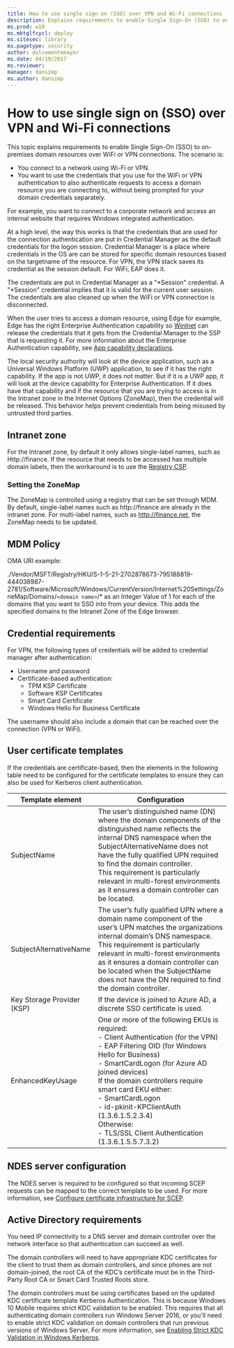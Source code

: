 ```yaml
---
title: How to use single sign on (SSO) over VPN and Wi-Fi connections (Windows 10)
description: Explains requirements to enable Single Sign-On (SSO) to on-premises domain resources over WiFi or VPN connections.
ms.prod: w10
ms.mktglfcycl: deploy
ms.sitesec: library
ms.pagetype: security
author: dulcemontemayor
ms.date: 04/19/2017
ms.reviewer: 
manager: dansimp
ms.author: dansimp
---
```


# How to use single sign on (SSO) over VPN and Wi-Fi connections

This topic explains requirements to enable Single Sign-On (SSO) to on-premises domain resources over WiFi or VPN connections. The scenario is:

- You connect to a network using Wi-Fi or VPN. 
- You want to use the credentials that you use for the WiFi or VPN authentication to also authenticate requests to access a domain resource you are connecting to, without being prompted for your domain credentials separately. 

For example, you want to connect to a corporate network and access an internal website that requires Windows integrated authentication.

At a high level, the way this works is that the credentials that are used for the connection authentication are put in Credential Manager as the default credentials for the logon session. 
Credential Manager is a place where credentials in the OS are can be stored for specific domain resources based on the targetname of the resource. 
For VPN, the VPN stack saves its credential as the session default. 
For WiFi, EAP does it. 

The credentials are put in Credential Manager as a "\*Session" credential. 
A "\*Session" credential implies that it is valid for the current user session. 
The credentials are also cleaned up when the WiFi or VPN connection is disconnected. 

When the user tries to access a domain resource, using Edge for example, Edge has the right Enterprise Authentication capability so [WinInet](https://msdn.microsoft.com/library/windows/desktop/aa385483.aspx) can release the credentials that it gets from the Credential Manager to the SSP that is requesting it. 
For more information about the Enterprise Authentication capability, see [App capability declarations](https://msdn.microsoft.com/windows/uwp/packaging/app-capability-declarations). 

The local security authority will look at the device application, such as a Universal Windows Platform (UWP) application, to see if it has the right capability. 
If the app is not UWP, it does not matter. 
But if it is a UWP app, it will look at the device capability for Enterprise Authentication. 
If it does have that capability and if the resource that you are trying to access is in the Intranet zone in the Internet Options (ZoneMap), then the credential will be released.
This behavior helps prevent credentials from being misused by untrusted third parties.  

## Intranet zone

For the Intranet zone, by default it only allows single-label names, such as Http://finance. 
If the resource that needs to be accessed has multiple domain labels, then the workaround is to use the [Registry CSP](https://msdn.microsoft.com/library/windows/hardware/dn904964.aspx). 

### Setting the ZoneMap

The ZoneMap is controlled using a registry that can be set through MDM. 
By default, single-label names such as http://finance are already in the intranet zone. 
For multi-label names, such as http://finance.net, the ZoneMap needs to be updated.

## MDM Policy

OMA URI example:

./Vendor/MSFT/Registry/HKU/S-1-5-21-2702878673-795188819-444038987-2781/Software/Microsoft/Windows/CurrentVersion/Internet%20Settings/ZoneMap/Domains/`<domain name>`/* as an Integer Value of 1 for each of the domains that you want to SSO into from your device. This adds the specified domains to the Intranet Zone of the Edge browser.

## Credential requirements 

For VPN, the following types of credentials will be added to credential manager after authentication: 

- Username and password
- Certificate-based authentication:
    - TPM KSP Certificate
    - Software KSP Certificates
    - Smart Card Certificate
    - Windows Hello for Business Certificate

The username should also include a domain that can be reached over the connection (VPN or WiFi). 

## User certificate templates

If the credentials are certificate-based, then the elements in the following table need to be configured for the certificate templates to ensure they can also be used for Kerberos client authentication.

| Template element | Configuration |
|------------------|---------------|
| SubjectName | The user’s distinguished name (DN) where the domain components of the distinguished name reflects the internal DNS namespace when the SubjectAlternativeName does not have the fully qualified UPN required to find the domain controller. </br>This requirement is particularly relevant in multi-forest environments as it ensures a domain controller can be located. |
| SubjectAlternativeName | The user’s fully qualified UPN where a domain name component of the user’s UPN matches the organizations internal domain’s DNS namespace.</br>This requirement is particularly relevant in multi-forest environments as it ensures a domain controller can be located when the SubjectName does not have the DN required to find the domain controller. |
| Key Storage Provider (KSP) | If the device is joined to Azure AD, a discrete SSO certificate is used. |
| EnhancedKeyUsage | One or more of the following EKUs is required: </br>- Client Authentication (for the VPN) </br>- EAP Filtering OID (for Windows Hello for Business)</br>- SmartCardLogon (for Azure AD joined devices)</br>If the domain controllers require smart card EKU either:</br>- SmartCardLogon</br>- id-pkinit-KPClientAuth (1.3.6.1.5.2.3.4)</br>Otherwise:</br>- TLS/SSL Client Authentication (1.3.6.1.5.5.7.3.2) |

## NDES server configuration

The NDES server is required to be configured so that incoming SCEP requests can be mapped to the correct template to be used. 
For more information, see [Configure certificate infrastructure for SCEP](https://docs.microsoft.com/intune/deploy-use/Configure-certificate-infrastructure-for-scep). 

## Active Directory requirements

You need IP connectivity to a DNS server and domain controller over the network interface so that authentication can succeed as well. 

The domain controllers will need to have appropriate KDC certificates for the client to trust them as domain controllers, and since phones are not domain-joined, the root CA of the KDC’s certificate must be in the Third-Party Root CA or Smart Card Trusted Roots store.

The domain controllers must be using certificates based on the updated KDC certificate template Kerberos Authentication. 
This is because Windows 10 Mobile requires strict KDC validation to be enabled. 
This requires that all authenticating domain controllers run Windows Server 2016, or you'll need to enable strict KDC validation on domain controllers that run previous versions of Windows Server. 
For more information, see [Enabling Strict KDC Validation in Windows Kerberos](https://www.microsoft.com/download/details.aspx?id=6382). 


